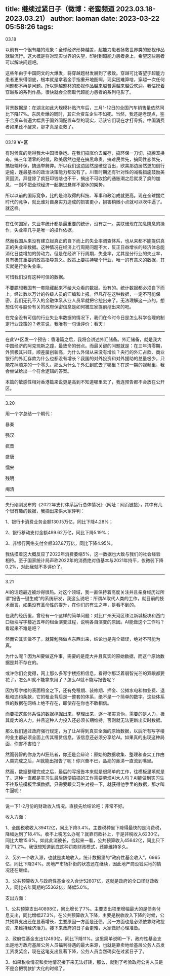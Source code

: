 title: 继续过紧日子（微博：老蛮频道 2023.03.18-2023.03.21）
author: laoman
date: 2023-03-22 05:58:26
tags:
---
03.18

以前有一个很有趣的现象：全球经济形势越差，超能力患者拯救世界类的影视作品就越流行。<!--more-->这大概是将对现实世界的失望，印射到超能力患者身上，希望这些患者可以解决问题吧。

这些年由于中国网文的大爆发，将穿越题材发展到了极致。穿越可比寄望于超能力患者更来得彻底，根本就是拿着金手指重开地图啊，现实困难算啥，穿越一次任何问题都不再是问题。所以穿越题材的影视作品越来越普遍越来越受欢迎。我估摸着穿越系的系列作品，很快就会全面取代超能力患者的系列电影了。
- - -
背景数据是：在湖北如此大规模补贴汽车后，三月1-12日的全国汽车销售量依然同比下降17%。东风卖爆的同时，其它合资车企生不如死。当然，我还是老观点，鉴于合资车普遍大幅贵于国外同配置车型的现实，活该它们现在才打骨折。中国消费者如果还不醒来，那才真是没救了。
- - -
03.19 **V+区**

有时候真的觉得我大中国很幸运。在我们搞涨价去库存，搞环保一刀切，搞腾笼换鸟，搞三年清零的时候，欧美居然也是在搞黑命贵，搞难民优先，搞同性恋优先，搞极端环保，搞选举舞弊。所以我们这边固然是破绽百出，欧美那边居然更加倒行逆施，连最基本的政治决策能力都没有了。川普时期还有针对性的减税措施鼓励美资回流，拜登除了疯狂印钱啥也不干，搞出不可收拾的通胀潮之后就发了疯的加息，一副不把全球经济一起拖进悬崖不罢休的架势。

所以以前的国际竞争，比的是谁取得的科技、军事和政治成就更高。现在全球摆烂时代的竞争，就比谁对自身实力造成的损害更小，损害稍微小点就可以吹牛逼了。就这样。
- - -

在任何国家，失业率统计都是最重要的统计，没有之一。美联储现在加息降息的操作，失业率几乎是唯一的操作依据。

然而我国从来没有建立起真正的自下而上的失业率调查体系，也从来都不能提供真正的失业率数据。这种情况在经济上行周期问题不大，反正日益增长的经济体总能消化日益增加的劳动力。但是在经济下行周期，失业率，尤其是分行业的失业率，具有极其重要的政策指导意义。政策上要扶持哪个行业，唯一的有意义的数据，其实就是行业失业率。

可惜我们没有这种可信的数据。

不要臆想我国有一套隐藏起来不给大众看的数据。没有的。统计数据都必须自下而上，经过数以万计的各级人员的汇编和上报。但凡存在这种数据，一定不可能保密，我们无孔不入的金融体系从业人员早就把它挖出来了。无法理解这一点的，想想任何与股价有关的政府保密信息是如何被庄家提前挖出来的吧。

在完全没有可信的行业失业率数据的情况下，我们在今时今日是怎么科学合理的制定行业政策的？老实说，我唯有一句话评价：看天！
- - -
在此V+区发一个预告：香港篇之后，我将会讲述外汇储备。外汇储备，就是我大中国经济的阿克琉斯之蹱，最致命的弱点。而最关键的问题就是：在三年清零期，外贸极其兴旺，顺差屡创新高，为什么外储从来没有增长？央行的外汇占款、商业银行的外汇存款为什么也都没有增长？我国的对外投资和对外援助的总量极少，只能花掉顺差的一个零头。那么为什么？外汇到底去了哪里？在这一期的视频里，我会尝试给出一个符合逻辑的答案。

本篇的敏感性相对香港篇来说更是高到不知道哪里去了，我连预告都不会放在公开区。
- - -
3.20

用一个字总结一个朝代：

暴秦

强汉

疯晋

盛唐

懦宋

残明

阉清 
- - -
央行刚刚发布的《2022年支付体系运行总体情况》（网址：网页链接），其中有几个很有趣的数据，我摘出来供大家评判：

1、银行卡消费业务金额130.15万亿，同比下降4.28%；

2、银行移动支付金额499.62万亿，同比下降5.19%；

3、非银行网络支付金额337.87万亿，同比下降4.95%。

我估摸着这大概反应了2022年消费萎缩5%，这一数据也大致与我们的社会经验相符。至于国家统计局声称2022年的消费绝对值基本与2021年持平，仅微弱下降0.2%，对此我就不多评价了。
- - -
3.21

AI的话题最近被炒得很热。对这个领域，我一直保持着高度关注并且亲身经历过所谓“报告一键生成”的系统研发，我这么说吧：所谓AI取代人类的工作，就目前的技术而言，如果没有革命性的提升，在你们的有生之年，是看不到的。

在我的经历里，曾经有一个这样的简单问题：对比广州天河区珠江新城板块和西门口板块写字楼近五年的租金演变过程，说明各自演变的原因。AI能做这个工作吗？看起来不难是吧？

然而它其实做不了。就算勉强做点东西出来，结论也是完全错误，绝对不可能为真。

为什么呢？因为AI要做这件事，需要的是庞大并且真实的原始数据，而这个原始数据是并不存在的。

或许你们会觉得，网上那么多写字楼招租信息，看得你那泛着弱智光芒的双眼都要花了，怎么AI就不能拿来用了？怎么AI就不能写报告呢？

因为写字楼的表面租金之下，还有免租期、装修期、押金、公摊水电和物业费、退租和违约条款，它的租金背后是一整套的体系，绝不是一个简单的数字。这些体系性的数据在网络上绝不存在，即使存在你也不敢相信。

而要把这些体系性的数据挖掘出来，整理出来，逐一核实真伪，需要的是人力，极其庞大的人力。并且这种人力投入还必须长期维持，否则就无法更新出实时数据。

那么我们通过政府强行规定，为了让AI得到真实全面的原始数据，以后所有写字楼的业主都必须全面上传其租赁信息，该信息还必须分享给AI。如果真的出现这种局面，你害不害怕？

然而弱智的你身为AI狂热者，你还是会辩论：原始的数据收集、整理和查实工作由人类完成之后，AI就能出报告了呢！你兴奋不已，晶亮的鼻涕一直流到嘴里。

然而，数据整理完成之后，最后的写报告本来就是很简单的工作，往模板里填就是了。这种一直都是实习生最后随便搞搞的工作需要劳烦AI大人吗？AI能做到实习生不往系统模板里填数据，只需要跟实习生对视一下，就获得他手里的数据，那才叫牛逼呢！
- - -
说一下1-2月份的财政收入情况。直接先给结论吧：非常不好。

收入方面：

1、全国税收收入39412亿，同比下降3.4%。主要税种里下降得最快的是消费税，降幅达到了18.4%。收不上税怎么办呢？就靠罚款补上，于是非税收入6230亿，同比大增15.6%。如此此消彼长，合起来一看，公共预算收入45642亿，同比只下降了1.2%。我很想知道到底这种罚款财政模式，还能维持多久。

2、另外一个收入源，也就是卖地收入，统计数据里的“政府性基金收入”，6965亿，同比下降24%。房地产市场扑街的状态还在继续，因此地产商没钱买地的情况还在继续。

3、公共预算收入与政府性基金收入合计52607亿，这就是政府的全口径财政收入，同比去年同期的55362亿，降幅5.0%。

支出方面：

1、公共预算支出40898亿，同比增长了7%。主要支出项里增幅最大的是债务付息支出，同比增幅27.3%。在公共预算收入下降，主要是税收收入下降的时候，公共预算支出还在显著增长，主要原因一方面是还债，另一方面也是必须依靠财政投资，来维持经济活力。接下来政府的日子会更难，大家做好心理准备。

2、政府性基金支出12493亿，同比下降11%。这里简单说明一下，政府性基金支出是地方政府基层公务人员福利待遇的最大来源，也就是靠卖地给基层公务人员发工资发奖金，现在这笔支出显著下降，公务人员当然确实在过紧日子了。

3、如果税收情况和卖地情况接下来无法好转，那么，就到了考验政府公务人员是不是会把罚款扩大化的时候了。